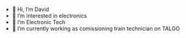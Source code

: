- 👋 Hi, I’m David
- 👀 I’m interested in electronics
- 🌱 I’m Electronic Tech
- 💞️ I’m currently working as comissioning train technician on TALGO



